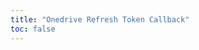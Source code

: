 ```yaml
---
title: "Onedrive Refresh Token Callback"
toc: false
---
```


<NaiveClient>
<Callback />
</NaiveClient>

<script setup lang="ts">
import Callback from "@Onedrive/Callback";
</script>
